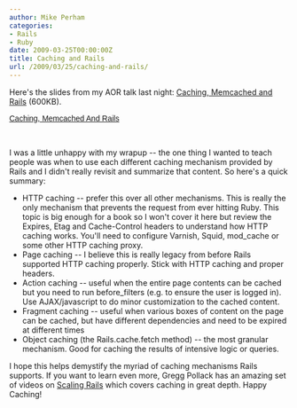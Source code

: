```yaml
---
author: Mike Perham
categories:
- Rails
- Ruby
date: 2009-03-25T00:00:00Z
title: Caching and Rails
url: /2009/03/25/caching-and-rails/
---
```


Here's the slides from my AOR talk last night: [Caching, Memcached and Rails][1] (600KB).

<div style="width:425px;text-align:left" id="__ss_1196725">
  <a style="font:14px Helvetica,Arial,Sans-serif;display:block;margin:12px 0 3px 0;text-decoration:underline;" href="http://www.slideshare.net/guestac752c/caching-memcached-and-rails?type=presentation" title="Caching, Memcached And Rails">Caching, Memcached And Rails</a> <div style="font-size:11px;font-family:tahoma,arial;height:26px;padding-top:2px;">
  </div>
</div>

I was a little unhappy with my wrapup -- the one thing I wanted to teach people was when to use each different caching mechanism provided by Rails and I didn't really revisit and summarize that content. So here's a quick summary:

*   HTTP caching -- prefer this over all other mechanisms. This is really the only mechanism that prevents the request from ever hitting Ruby. This topic is big enough for a book so I won't cover it here but review the Expires, Etag and Cache-Control headers to understand how HTTP caching works. You'll need to configure Varnish, Squid, mod_cache or some other HTTP caching proxy.
*   Page caching -- I believe this is really legacy from before Rails supported HTTP caching properly. Stick with HTTP caching and proper headers.
*   Action caching -- useful when the entire page contents can be cached but you need to run before_filters (e.g. to ensure the user is logged in). Use AJAX/javascript to do minor customization to the cached content.
*   Fragment caching -- useful when various boxes of content on the page can be cached, but have different dependencies and need to be expired at different times
*   Object caching (the Rails.cache.fetch method) -- the most granular mechanism. Good for caching the results of intensive logic or queries.

I hope this helps demystify the myriad of caching mechanisms Rails supports. If you want to learn even more, Gregg Pollack has an amazing set of videos on [Scaling Rails][2] which covers caching in great depth. Happy Caching!

 [1]: http://www.mikeperham.com/wp-content/uploads/2009/03/caching-memcached-and-rails.key
 [2]: http://railslab.newrelic.com/scaling-rails
